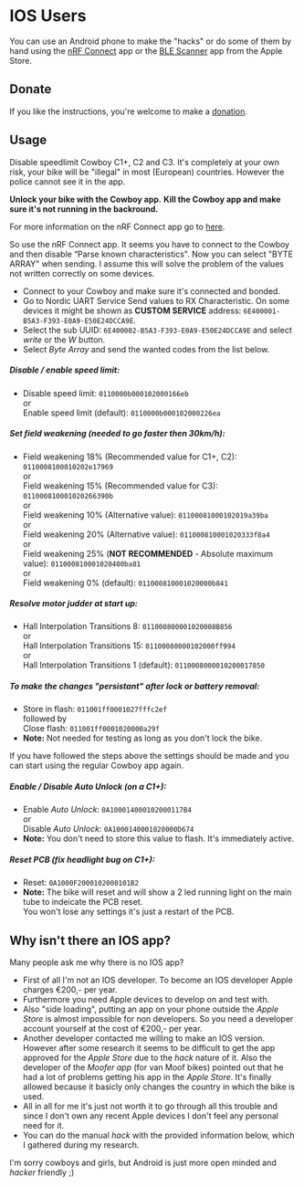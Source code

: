 # IOS Users

You can use an Android phone to make the "hacks" or do some of them by hand using the [nRF Connect](https://apps.apple.com/nl/app/nrf-connect-bluetooth-app/id1054362403 "nRF Connect") app or the [BLE Scanner](https://apps.apple.com/nl/app/ble-scanner-4-0/id1221763603 "BLE Scanner") app from the Apple Store.

## Donate
If you like the instructions, you're welcome to make a [donation](https://github.com/Imaginous/Cowboy_Untamed/blob/main/README.md#donate). 

## Usage
Disable speedlimit Cowboy C1+, C2 and C3.
It's completely at your own risk, your bike will be "illegal" in most (European) countries. However the police cannot see it in the app.

**Unlock your bike with the Cowboy app.**
**Kill the Cowboy app and make sure it's not running in the backround.**

For more information on the nRF Connect app go to [here](https://devzone.nordicsemi.com/f/nordic-q-a/22523/writing-hex-values-to-characteristics-using-nrf-connect "here").

So use the nRF Connect app. It seems you have to connect to the Cowboy and then disable “Parse known characteristics". Now you can select "BYTE ARRAY" when sending. I assume this will solve the problem of the values not written correctly on some devices.
- Connect to your Cowboy and make sure it's connected and bonded.
- Go to Nordic UART Service Send values to RX Characteristic.
On some devices it might be shown as **CUSTOM SERVICE** address: `6E400001-B5A3-F393-E0A9-E50E24DCCA9E`.
- Select the sub UUID: `6E400002-B5A3-F393-E0A9-E50E24DCCA9E` and select *write* or the *W* button.
- Select *Byte Array* and send the wanted codes from the list below.

##### Disable / enable speed limit:
- Disable speed limit: `0110000b000102000166eb`
<br>or<br>
Enable speed limit (default): `0110000b000102000226ea`

##### Set field weakening (needed to go faster then 30km/h):
- Field weakening 18% (Recommended value for C1+, C2): `0110008100010202e17969`
<br>or<br>
Field weakening 15% (Recommended value for C3): `011000810001020266390b`
<br>or<br>
Field weakening 10% (Alternative value): `01100081000102019a39ba`
<br>or<br>
Field weakening 20% (Alternative value): `011000810001020333f8a4`
<br>or<br>
Field weakening 25% (**NOT RECOMMENDED** - Absolute maximum value): `011000810001020400ba81`
<br>or<br>
Field weakening 0% (default): `011000810001020000b841`

##### Resolve motor judder at start up:
- Hall Interpolation Transitions 8: `011000800001020008B856`
<br>or<br>
Hall Interpolation Transitions 15: `01100080000102000ff994`
<br>or<br>
Hall Interpolation Transitions 1 (default): `0110008000010200017850`

##### To make the changes "persistant" after lock or battery removal:
- Store in flash: `011001ff0001027fffc2ef`<br>followed by<br>
Close flash: `011001ff0001020000a29f`
- **Note:** Not needed for testing as long as you don't lock the bike.

If you have followed the steps above the settings should be made and you can start using the regular Cowboy app again.

##### Enable / Disable *Auto Unlock* (on a C1+):
- Enable *Auto Unlock*: `0A100014000102000117B4`
<br>or<br>
Disable *Auto Unlock*: `0A1000140001020000D674`
- **Note:** You don't need to store this value to flash. It's immediately active.


##### Reset PCB (fix headlight bug on C1+):
- Reset: `0A1000F2000102000101B2`
- **Note:** The bike will reset and will show a 2 led running light on the main tube to indeicate the PCB reset.<br>You won't lose any settings it's just a restart of the PCB.

## Why isn't there an IOS app?
Many people ask me why there is no IOS app?
- First of all I'm not an IOS developer. To become an IOS developer Apple charges €200,- per year.
- Furthermore you need Apple devices to develop on and test with.
- Also "side loading", putting an app on your phone outside the *Apple Store* is almost impossible for non developers. So you need a developer account yourself at the cost of €200,- per year.
- Another developer contacted me willing to make an IOS version. However after some research it seems to be difficult to get the app approved for the *Apple Store* due to the *hack* nature of it. Also the developer of the *Moofer app* (for van Moof bikes) pointed out that he had a lot of problems getting his app in the *Apple Store*. It's finally allowed because it basicly only changes the country in which the bike is used.
- All in all for me it's just not worth it to go through all this trouble and since I don't own any recent Apple devices I don't feel any personal need for it.
- You can do the manual *hack* with the provided information below, which I gathered during my research.

I'm sorry cowboys and girls, but Android is just more open minded and *hacker* friendly ;)


